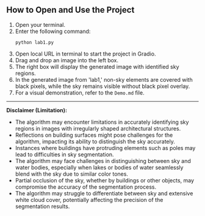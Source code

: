 ## How to Open and Use the Project

1. Open your terminal.
2. Enter the following command:
   ```
   python lab1.py
   ```
3. Open local URL in terminal to start the project in Gradio.
4. Drag and drop an image into the left box.
5. The right box will display the generated image with identified sky regions.
6. In the generated image from 'lab1,' non-sky elements are covered with black pixels, while the sky remains visible without black pixel overlay.
7. For a visual demonstration, refer to the `Demo.md` file.

--- 


**Disclaimer (Limitation):**

- The algorithm may encounter limitations in accurately identifying sky regions in images with irregularly shaped architectural structures.
- Reflections on building surfaces might pose challenges for the algorithm, impacting its ability to distinguish the sky accurately.
- Instances where buildings have protruding elements such as poles may lead to difficulties in sky segmentation.
- The algorithm may face challenges in distinguishing between sky and water bodies, especially when lakes or bodies of water seamlessly blend with the sky due to similar color tones.
- Partial occlusion of the sky, whether by buildings or other objects, may compromise the accuracy of the segmentation process.
- The algorithm may struggle to differentiate between sky and extensive white cloud cover, potentially affecting the precision of the segmentation results.